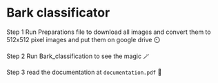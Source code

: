 # Bark classificator

Step 1 Run Preparations file to download all images and convert them to 512x512 pixel images and put them on google drive :timer_clock:

Step 2 Run Bark_classification to see the magic :magic_wand:

Step 3 read the documentation at `documentation.pdf` :notebook: